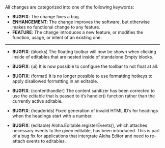 All changes are categorized into one of the following keywords:

- **BUGFIX**: The change fixes a bug.
- **ENHANCEMENT**: The change improves the software, but otherwise makes no
                   functional change to any feature.
- **FEATURE**: The change introduces a new feature, or modifies the function,
               usage, or intent of an existing one.

----

- **BUGFIX**: (blocks) The floating toolbar will now be shown when clicking
              inside of editables that are nested inside of standalone Empty
              blocks.

- **BUGFIX**: (ui) It is now possible to configure the toolbar to not float at
              all.

- **BUGFIX**: (format) It is no longer possible to use formatting hotkeys to
              apply disallowed formatting in an editable.

- **BUGFIX**: (contenthandler) The content sanitizer has been corrected to use
              the editable that is passed to it’s handler() function rather than
              the currently active aditable.

- **BUGFIX**: (headerids) Fixed generation of invalid HTML ID’s for headings when
              the headings start with a number.

- **BUGFIX**: (editable) Aloha.Editable.registerEvents(), which attaches
              necessary events to the given editable, has been introduced.  This
              is part of a bug fix for applications that intergrate Aloha Editor
              and need to re-attach events to editables.
